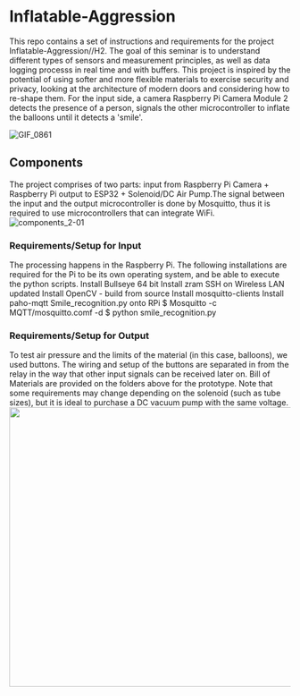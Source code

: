 # Inflatable-Aggression

This repo contains a set of instructions and requirements for the project Inflatable-Aggression//H2. The goal of this seminar is to understand different types of sensors and measurement principles, as well as data logging processs in real time and with buffers. This project is inspired by the potential of using softer and more flexible materials to exercise security and privacy, looking at the architecture of modern doors and considering how to re-shape them. For the input side, a camera Raspberry Pi Camera Module 2 detects the presence of a person, signals the other microcontroller to inflate the balloons until it detects a 'smile'. 

![GIF_0861](https://user-images.githubusercontent.com/96722124/156718527-369ac224-2ae1-4a01-8368-7b5e369056eb.gif)
## Components
The project comprises of two parts: input from Raspberry Pi Camera + Raspberry Pi output to ESP32 + Solenoid/DC Air Pump.The signal between the input and the output microcontroller is done by Mosquitto, thus it is required to use microcontrollers that can integrate WiFi. 
![components_2-01](https://user-images.githubusercontent.com/96722124/156724167-726de712-7b4b-4581-9f9f-efae88abe611.png)

  ### Requirements/Setup for Input
  The processing happens in the Raspberry Pi. The following installations are required for the Pi to be its own operating system, and be able to execute the python scripts. 
    Install Bullseye 64 bit
    Install zram
    SSH on 
    Wireless LAN updated
    Install OpenCV - build from source
    Install mosquitto-clients
    Install paho-mqtt
    Smile_recognition.py onto RPi
    $ Mosquitto -c MQTT/mosquitto.comf -d $ python smile_recognition.py

  ### Requirements/Setup for Output
  To test air pressure and the limits of the material (in this case, balloons), we used buttons. The wiring and setup of the buttons are separated in from the relay in the way that other input signals can be received later on. Bill of Materials are provided on the folders above for the prototype. Note that some requirements may change depending on the solenoid (such as tube sizes), but it is ideal to purchase a DC vacuum pump with the same voltage. 
  <img src="https://user-images.githubusercontent.com/96722124/156730054-d4a54719-0c00-4e52-8957-4151706456c9.png" width ="700" height = "500">

  
